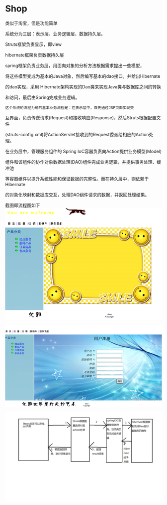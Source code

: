# Shop
类似于淘宝，但是功能简单

   系统分为三层：表示层、业务逻辑层、数据持久层。
   
   Struts框架负责显示，即view
   
   hibernate框架负责数据持久层
   
   spring框架负责业务层，用面向对象的分析方法根据需求提出一些模型，
   
将这些模型变成为基本的Java对象，然后编写基本的dao接口，并给出Hibernate

的dao实现，采用 Hibernate架构实现的Dao类来实现Java类与数据库之间的转换

和访问，最后由Spring完成业务逻辑。

    这个系统的流程为统的基本业务流程是：在表示层中，首先通过JSP页面实现交
    
互界面，负责传送请求(Request)和接收响应(Response)，然后Struts根据配置文件

(struts-config.xml)将ActionServlet接收到的Request委派给相应的Action处理。

在业务层中，管理服务组件的 Spring IoC容器负责向Action提供业务模型(Model)

组件和该组件的协作对象数据处理(DAO)组件完成业务逻辑，并提供事务处理、缓冲池

等容器组件以提升系统性能和保证数据的完整性。而在持久层中，则依赖于Hibernate

的对象化映射和数据库交互，处理DAO组件请求的数据，并返回处理结果。

截图即流程图如下
![Alt text](https://github.com/CaoJiabiao/Shop/raw/master/screenshots/shot1.png)

![Alt text](https://github.com/CaoJiabiao/Shop/raw/master/screenshots/shot2.png)

![Alt text](https://github.com/CaoJiabiao/Shop/raw/master/screenshots/流程.png)
